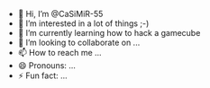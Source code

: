 - 👋 Hi, I’m @CaSiMiR-55
- 👀 I’m interested in a lot of things ;-)
- 🌱 I’m currently learning how to hack a gamecube
- 💞️ I’m looking to collaborate on ...
- 📫 How to reach me ...
- 😄 Pronouns: ...
- ⚡ Fun fact: ...

<!---
CaSiMiR-55/CaSiMiR-55 is a ✨ special ✨ repository because its `README.md` (this file) appears on your GitHub profile.
You can click the Preview link to take a look at your changes.
--->

